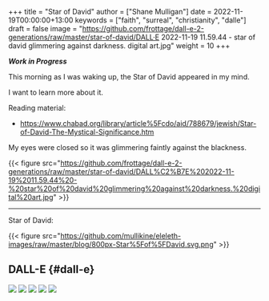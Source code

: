 +++
title = "Star of David"
author = ["Shane Mulligan"]
date = 2022-11-19T00:00:00+13:00
keywords = ["faith", "surreal", "christianity", "dalle"]
draft = false
image = "https://github.com/frottage/dall-e-2-generations/raw/master/star-of-david/DALL·E 2022-11-19 11.59.44 - star of david glimmering against darkness. digital art.jpg"
weight = 10
+++

_**Work in Progress**_

This morning as I was waking up, the Star of
David appeared in my mind.

I want to learn more about it.

Reading material:

-   <https://www.chabad.org/library/article%5Fcdo/aid/788679/jewish/Star-of-David-The-Mystical-Significance.htm>

My eyes were closed so it was glimmering
faintly against the blackness.

{{< figure src="https://github.com/frottage/dall-e-2-generations/raw/master/star-of-david/DALL%C2%B7E%202022-11-19%2011.59.44%20-%20star%20of%20david%20glimmering%20against%20darkness.%20digital%20art.jpg" >}}

---

Star of David:

{{< figure src="https://github.com/mullikine/eleleth-images/raw/master/blog/800px-Star%5Fof%5FDavid.svg.png" >}}


## DALL-E {#dall-e}

![](https://github.com/frottage/dall-e-2-generations/raw/master/star-of-david/DALL%C2%B7E%202022-11-19%2011.58.44%20-%20star%20of%20david.%20digital%20art.jpg)
![](https://github.com/frottage/dall-e-2-generations/raw/master/star-of-david/DALL%C2%B7E%202022-11-19%2011.58.46%20-%20star%20of%20david.%20digital%20art.jpg)
![](https://github.com/frottage/dall-e-2-generations/raw/master/star-of-david/DALL%C2%B7E%202022-11-19%2011.59.05%20-%20star%20of%20david.%20digital%20art.jpg)
![](https://github.com/frottage/dall-e-2-generations/raw/master/star-of-david/DALL%C2%B7E%202022-11-19%2011.59.44%20-%20star%20of%20david%20glimmering%20against%20darkness.%20digital%20art.jpg)
![](https://github.com/frottage/dall-e-2-generations/raw/master/star-of-david/DALL%C2%B7E%202022-11-19%2012.00.07%20-%20star%20of%20david%20glimmering%20against%20darkness.%20digital%20art.jpg)